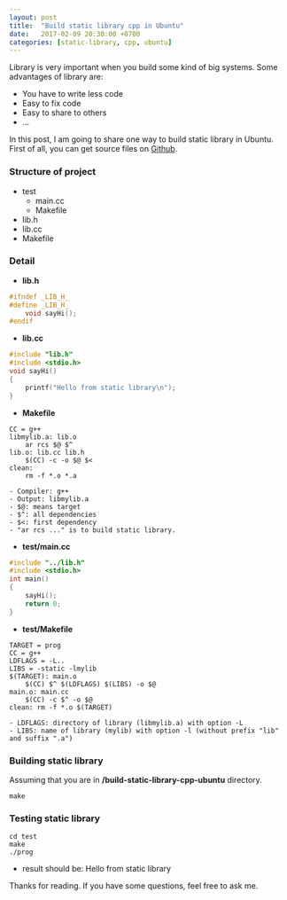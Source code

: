 ```yaml
---
layout: post
title:  "Build static library cpp in Ubuntu"
date:   2017-02-09 20:30:00 +0700
categories: [static-library, cpp, ubuntu]
---
```


Library is very important when you build some kind of big systems. Some advantages of library are:

+ You have to write less code
+ Easy to fix code
+ Easy to share to others
+ ...
 
In this post, I am going to share one way to build static library in Ubuntu. First of all, you can get source files on [Github](https://github.com/phamvanlam/stack-problems/tree/master/build-static-library-cpp-ubuntu).

### Structure of project

+ test
    - main.cc
    - Makefile
+ lib.h
+ lib.cc
+ Makefile
 
### Detail
 
+ **lib.h**
   
```cpp
#ifndef _LIB_H_
#define _LIB_H_
	void sayHi();
#endif
```
   
+ **lib.cc**
 
```cpp
#include "lib.h"
#include <stdio.h>
void sayHi()
{
	printf("Hello from static library\n");
}
```
 
+ **Makefile**
 
```make
CC = g++
libmylib.a: lib.o
	ar rcs $@ $^
lib.o: lib.cc lib.h
	$(CC) -c -o $@ $<
clean:
	rm -f *.o *.a
```

    - Compiler: g++
    - Output: libmylib.a
    - $@: means target
    - $^: all dependencies
    - $<: first dependency
    - "ar rcs ..." is to build static library.
   
+ **test/main.cc**
 
```cpp
#include "../lib.h"
#include <stdio.h>
int main()
{
	sayHi();
	return 0;
}
```
   
+ **test/Makefile**

```make
TARGET = prog
CC = g++
LDFLAGS = -L..
LIBS = -static -lmylib
$(TARGET): main.o 
	$(CC) $^ $(LDFLAGS) $(LIBS) -o $@
main.o: main.cc 
	$(CC) -c $^ -o $@ 
clean: rm -f *.o $(TARGET)
```

    - LDFLAGS: directory of library (libmylib.a) with option -L
    - LIBS: name of library (mylib) with option -l (without prefix "lib" and suffix ".a")

### Building static library

Assuming that you are in **/build-static-library-cpp-ubuntu** directory.

```
make
```

### Testing static library

```
cd test
make
./prog
```

  - result should be: Hello from static library

Thanks for reading. If you have some questions, feel free to ask me. 
